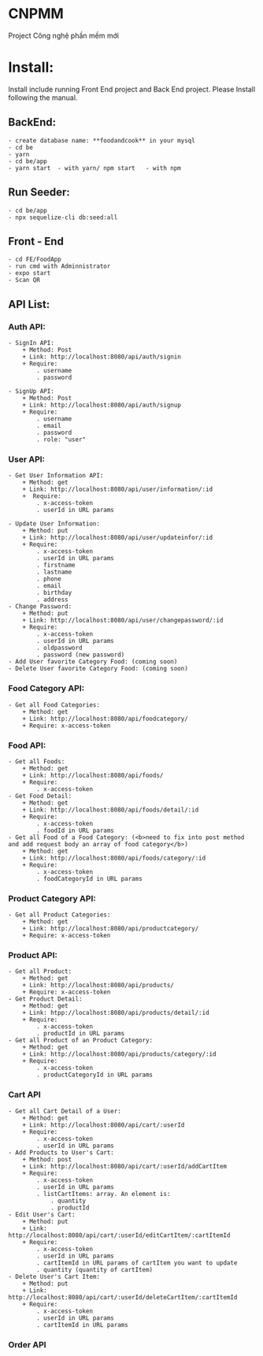 # CNPMM
Project Công nghệ phần mềm mới

# Install: 
Install include running Front End project and Back End project. Please Install following the manual.
## BackEnd:
    - create database name: **foodandcook** in your mysql
    - cd be
    - yarn 
    - cd be/app
    - yarn start  - with yarn/ npm start   - with npm
 ## Run Seeder:
    - cd be/app
    - npx sequelize-cli db:seed:all
 ## Front - End
    - cd FE/FoodApp
    - run cmd with Adminnistrator
    - expo start
    - Scan QR 
 ## API List:
 ### Auth API:
    - SignIn API:
        + Method: Post
        + Link: http://localhost:8080/api/auth/signin
        + Require: 
            . username
            . password

    - SignUp API:
        + Method: Post
        + Link: http://localhost:8080/api/auth/signup
        + Require: 
            . username
            . email
            . password
            . role: "user"
### User API:
    - Get User Information API:
        + Method: get
        + Link: http://localhost:8080/api/user/information/:id
        +  Require: 
            . x-access-token            
            . userId in URL params

    - Update User Information:
        + Method: put
        + Link: http://localhost:8080/api/user/updateinfor/:id
        + Require: 
            . x-access-token
            . userId in URL params
            . firstname
            . lastname
            . phone
            . email
            . birthday
            . address
    - Change Password:
        + Method: put
        + Link: http://localhost:8080/api/user/changepassword/:id
        + Require:
            . x-access-token
            . userId in URL params
            . oldpassword
            . password (new password)
    - Add User favorite Category Food: (coming soon)
    - Delete User favorite Category Food: (coming soon)
### Food Category API:
    - Get all Food Categories:
        + Method: get
        + Link: http://localhost:8080/api/foodcategory/
        + Require: x-access-token
### Food API:
    - Get all Foods:
        + Method: get
        + Link: http://localhost:8080/api/foods/
        + Require: 
            . x-access-token
    - Get Food Detail:
        + Method: get
        + Link: http://localhost:8080/api/foods/detail/:id
        + Require:
            . x-access-token
            . foodId in URL params
    - Get all Food of a Food Category: (<b>need to fix into post method and add request body an array of food category</b>)
        + Method: get
        + Link: http://localhost:8080/api/foods/category/:id
        + Require:
            . x-access-token
            . foodCategoryId in URL params
### Product Category API:
    - Get all Product Categories:
        + Method: get
        + Link: http://localhost:8080/api/productcategory/
        + Require: x-access-token
### Product API:
    - Get all Product:
        + Method: get
        + Link: http://localhost:8080/api/products/
        + Require: x-access-token
    - Get Product Detail:
        + Method: get
        + Link: htpp://localhost:8080/api/products/detail/:id
        + Require:
            . x-access-token
            . productId in URL params
    - Get all Product of an Product Category:
        + Method: get
        + Link: http://localhost:8080/api/products/category/:id
        + Require: 
            . x-access-token
            . productCategoryId in URL params
### Cart API
    - Get all Cart Detail of a User:
        + Method: get
        + Link: http://localhost:8080/api/cart/:userId
        + Require:
            . x-access-token
            . userId in URL params
    - Add Products to User's Cart:
        + Method: post
        + Link: http://localhost:8080/api/cart/:userId/addCartItem
        + Require:
            . x-access-token
            . userId in URL params
            . listCartItems: array. An element is:
                . quantity
                . productId
    - Edit User's Cart:
        + Method: put
        + Link: http://localhost:8080/api/cart/:userId/editCartItem/:cartItemId
        + Require:
            . x-access-token
            . userId in URL params
            . cartItemId in URL params of cartItem you want to update
            . quantity (quantity of cartItem)
    - Delete User's Cart Item:
        + Method: put
        + Link: http://localhost:8080/api/cart/:userId/deleteCartItem/:cartItemId
        + Require: 
            . x-access-token
            . userId in URL params
            . cartItemId in URL params
### Order API

